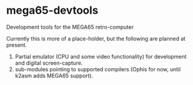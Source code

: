 # mega65-devtools
Development tools for the MEGA65 retro-computer

Currently this is more of a place-holder, but the following are planned at present.

1. Partial emulator (CPU and some video functionality) for development and digital screen-capture.
2. sub-modules pointing to supported compilers (Ophis for now, until k2asm adds MEGA65 support).

